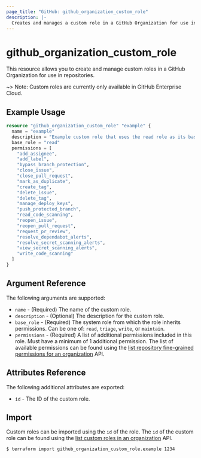 ```yaml
---
page_title: "GitHub: github_organization_custom_role"
description: |-
  Creates and manages a custom role in a GitHub Organization for use in repositories.
---
```


# github\_organization\_custom\_role

This resource allows you to create and manage custom roles in a GitHub Organization for use in repositories.

~> Note: Custom roles are currently only available in GitHub Enterprise Cloud.

## Example Usage

```terraform
resource "github_organization_custom_role" "example" {
  name = "example"
  description = "Example custom role that uses the read role as its base"
  base_role = "read"
  permissions = [
    "add_assignee",
    "add_label",
    "bypass_branch_protection",
    "close_issue",
    "close_pull_request",
    "mark_as_duplicate",
    "create_tag",
    "delete_issue",
    "delete_tag",
    "manage_deploy_keys",
    "push_protected_branch",
    "read_code_scanning",
    "reopen_issue",
    "reopen_pull_request",
    "request_pr_review",
    "resolve_dependabot_alerts",
    "resolve_secret_scanning_alerts",
    "view_secret_scanning_alerts",
    "write_code_scanning"
  ]
}
```

## Argument Reference

The following arguments are supported:

* `name` - (Required) The name of the custom role.
* `description` - (Optional) The description for the custom role.
* `base_role` - (Required) The system role from which the role inherits permissions. Can be one of: `read`, `triage`, `write`, or `maintain`.
* `permissions` - (Required) A list of additional permissions included in this role. Must have a minimum of 1 additional permission. The list of available permissions can be found using the [list repository fine-grained permissions for an organization](https://docs.github.com/en/enterprise-cloud@latest/rest/orgs/custom-roles?apiVersion=2022-11-28#list-repository-fine-grained-permissions-for-an-organization) API.

## Attributes Reference

The following additional attributes are exported:

* `id` - The ID of the custom role.

## Import

Custom roles can be imported using the `id` of the role. The `id` of the custom role can be found using the [list custom roles in an organization](https://docs.github.com/en/enterprise-cloud@latest/rest/orgs/custom-roles#list-custom-repository-roles-in-an-organization) API.

```
$ terraform import github_organization_custom_role.example 1234
```
